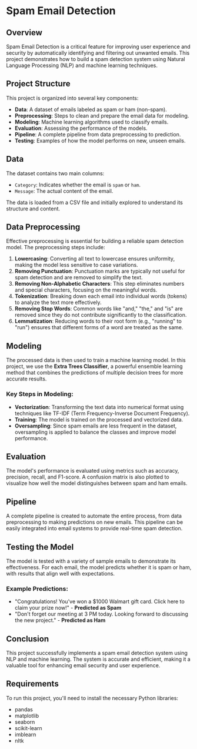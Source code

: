 # **Spam Email Detection**


## **Overview**
Spam Email Detection is a critical feature for improving user experience and security by automatically identifying and filtering out unwanted emails. This project demonstrates how to build a spam detection system using Natural Language Processing (NLP) and machine learning techniques.

## **Project Structure**
This project is organized into several key components:

- **Data**: A dataset of emails labeled as spam or ham (non-spam).
- **Preprocessing**: Steps to clean and prepare the email data for modeling.
- **Modeling**: Machine learning algorithms used to classify emails.
- **Evaluation**: Assessing the performance of the models.
- **Pipeline**: A complete pipeline from data preprocessing to prediction.
- **Testing**: Examples of how the model performs on new, unseen emails.

## **Data**
The dataset contains two main columns:
- `Category`: Indicates whether the email is `spam` or `ham`.
- `Message`: The actual content of the email.

The data is loaded from a CSV file and initially explored to understand its structure and content.

## **Data Preprocessing**
Effective preprocessing is essential for building a reliable spam detection model. The preprocessing steps include:

1. **Lowercasing**: Converting all text to lowercase ensures uniformity, making the model less sensitive to case variations.
2. **Removing Punctuation**: Punctuation marks are typically not useful for spam detection and are removed to simplify the text.
3. **Removing Non-Alphabetic Characters**: This step eliminates numbers and special characters, focusing on the meaningful words.
4. **Tokenization**: Breaking down each email into individual words (tokens) to analyze the text more effectively.
5. **Removing Stop Words**: Common words like "and," "the," and "is" are removed since they do not contribute significantly to the classification.
6. **Lemmatization**: Reducing words to their root form (e.g., "running" to "run") ensures that different forms of a word are treated as the same.

## **Modeling**
The processed data is then used to train a machine learning model. In this project, we use the **Extra Trees Classifier**, a powerful ensemble learning method that combines the predictions of multiple decision trees for more accurate results.

### **Key Steps in Modeling:**
- **Vectorization**: Transforming the text data into numerical format using techniques like TF-IDF (Term Frequency-Inverse Document Frequency).
- **Training**: The model is trained on the processed and vectorized data.
- **Oversampling**: Since spam emails are less frequent in the dataset, oversampling is applied to balance the classes and improve model performance.

## **Evaluation**
The model's performance is evaluated using metrics such as accuracy, precision, recall, and F1-score. A confusion matrix is also plotted to visualize how well the model distinguishes between spam and ham emails.

## **Pipeline**
A complete pipeline is created to automate the entire process, from data preprocessing to making predictions on new emails. This pipeline can be easily integrated into email systems to provide real-time spam detection.

## **Testing the Model**
The model is tested with a variety of sample emails to demonstrate its effectiveness. For each email, the model predicts whether it is spam or ham, with results that align well with expectations.

### **Example Predictions:**
- "Congratulations! You've won a $1000 Walmart gift card. Click here to claim your prize now!" - **Predicted as Spam**
- "Don't forget our meeting at 3 PM today. Looking forward to discussing the new project." - **Predicted as Ham**

## **Conclusion**
This project successfully implements a spam email detection system using NLP and machine learning. The system is accurate and efficient, making it a valuable tool for enhancing email security and user experience.

## **Requirements**
To run this project, you'll need to install the necessary Python libraries:
- pandas
- matplotlib
- seaborn
- scikit-learn
- imblearn
- nltk
